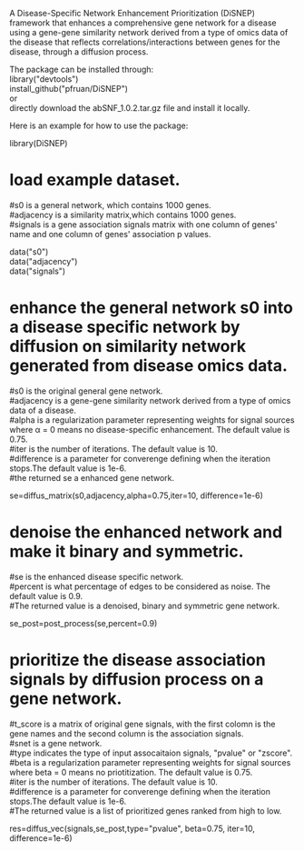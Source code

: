 A Disease-Specific Network Enhancement Prioritization (DiSNEP) framework that enhances a comprehensive gene network for a disease using a gene-gene similarity network derived from a type of omics data of the disease that reflects correlations/interactions between genes for the disease, through a diffusion process.  
  
The package can be installed through:  
library("devtools")  
install_github("pfruan/DiSNEP")    
or    
directly download the abSNF_1.0.2.tar.gz file and install it locally.  
  
Here is an example for how to use the package:  
  
library(DiSNEP)   
  
# load example dataset. 
#s0 is a general network, which contains 1000 genes.  
#adjacency is a similarity matrix,which contains 1000 genes.  
#signals is a gene association signals matrix with one column of genes' name and one column of genes' association p values.
  
data("s0")  
data("adjacency")  
data("signals")  
  
# enhance the general network s0 into a disease specific network by diffusion on similarity network generated from disease omics data.      
#s0 is the original general gene network.  
#adjacency	is a gene-gene similarity network derived from a type of omics data of a disease.  
#alpha is a regularization parameter representing weights for signal sources where α = 0 means no disease-specific enhancement. The default value is 0.75.   
#iter is the number of iterations. The default value is 10.  
#difference	is a parameter for converenge defining when the iteration stops.The default value is 1e-6.  
#the returned se a enhanced gene network.  
  
se=diffus_matrix(s0,adjacency,alpha=0.75,iter=10, difference=1e-6)  
  
# denoise the enhanced network and make it binary and symmetric.      
#se is the enhanced disease specific network.  
#percent is what percentage of edges to be considered as noise. The default value is 0.9.  
#The returned value is a denoised, binary and symmetric gene network.  
  
se_post=post_process(se,percent=0.9)  
  
# prioritize the disease association signals by diffusion process on a gene network.    
#t_score is a matrix of original gene signals, with the first colomn is the gene names and the second column is the association signals.  
#snet is a gene network.  
#type indicates the type of input assocaitaion signals, "pvalue" or "zscore". 
#beta is a regularization parameter representing weights for signal sources where beta = 0 means no priotitization. The default value is 0.75.   
#iter is the number of iterations. The default value is 10.    
#difference	is a parameter for converenge defining when the iteration stops.The default value is 1e-6.    
#The returned value is a list of prioritized genes ranked from high to low.  
  
res=diffus_vec(signals,se_post,type="pvalue", beta=0.75, iter=10, difference=1e-6)  
